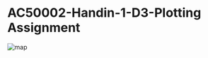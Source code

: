 # AC50002-Handin-1-D3-Plotting Assignment
![map](https://github.com/user-attachments/assets/b480625f-9c41-43a9-8bd8-1b53beecb31f)
